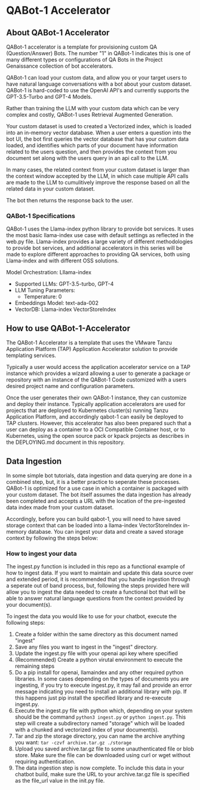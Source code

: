 # QABot-1 Accelerator 

## About QABot-1 Accelerator

QABot-1 accelerator is a template for provisioning custom QA (Question/Answer) Bots. The number "1" in QABot-1 indicates this is one of many different types or configurations of QA Bots in the Project Genaissance collection of bot accelerators.

QABot-1 can load your custom data, and allow you or your target users to have natural language conversations with a bot about your custom dataset. QABot-1 is hard-coded to use the OpenAI API's and currently supports the GPT-3.5-Turbo and GPT-4 Models. 

Rather than training the LLM with your custom data which can be very complex and costly, QABot-1 uses Retrieval Augmented Generation. 

Your custom dataset is used to created a Vectorized index, which is loaded into an in-memory vector database. When a user enters a question into the bot UI, the bot first queries the vector database that has your custom data loaded, and identifies which parts of your document have information related to the users question, and then provides the context from you document set along with the users query in an api call to the LLM. 

In many cases, the related context from your custom dataset is larger than the context window accepted by the LLM, in which case multiple API calls are made to the LLM to cumulitively improve the response based on all the related data in your custom dataset. 

The bot then returns the response back to the user.

### QABot-1 Specifications

QABot-1 uses the Llama-index python library to provide bot services. It uses the most basic llama-index use case with default settings as reflected in the web.py file. Llama-index provides a large variety of different methodologies to provide bot services, and additional accelerators in this series will be made to explore different approaches to providing QA services, both using Llama-index and with different OSS solutions. 

Model Orchestration: Lllama-index
- Supported LLMs: GPT-3.5-turbo, GPT-4
- LLM Tuning Parameters:
  - Temperature: 0
- Embeddings Model: text-ada-002
- VectorDB: Llama-index VectorStoreIndex

## How to use QABot-1-Accelerator
The QABot-1 Accelerator is a template that uses the VMware Tanzu Application Platform (TAP) Application Accelerator solution to provide templating services. 

Typically a user would access the application accelerator service on a TAP instance which provides a wizard allowing a user to generate a package or repository with an instance of the QABot-1 Code customized with a users desired project name and configuration parameters. 

Once the user generates their own QABot-1 instance, they can customize and deploy their instance. Typically application accelerators are used for projects that are deployed to Kubernetes cluster(s) running Tanzu Application Platform, and accordingly qabot-1 can easily be deployed to TAP clusters. However, this accelerator has also been prepared such that a user can deploy as a container to a OCI Compatible Container host, or to Kubernetes, using the open source pack or kpack projects as describes in the DEPLOYING.md document in this repository.

## Data Ingestion

In some simple bot tutorials, data ingestion and data querying are done in a combined step, but, it is a better practice to seperate these processes. QABot-1 is optimized for a use case in which a container is packaged with your custom dataset. The bot itself assumes the data ingestion has already been completed and accepts a URL with the location of the pre-ingested data index made from your custom dataset. 

Accordingly, before you can build qabot-1, you will need to have saved storage context that can be loaded into a llama-index VectorStoreIndex in-memory database. You can ingest your data and create a saved storage context by following the steps below:

### How to ingest your data

The ingest.py function is included in this repo as a functional example of how to ingest data. If you want to maintain and update this data source over and extended period, it is recommended that you handle ingestion through a seperate out of band process, but, following the steps provided here will allow you to ingest the data needed to create a functional bot that will be able to answer natural language questions from the context provided by your document(s).

To ingest the data you would like to use for your chatbot, execute the following steps:

1. Create a folder within the same directory as this document named "ingest"
2. Save any files you want to ingest in the "ingest" directory. 
3. Update the ingest.py file with your openai api key where specified
4. (Recommended) Create a python virutal environment to execute the remaining steps
5. Do a pip install for openai, llamaindex and any other required python libraries. In some cases depending on the types of documents you are ingesting, if you try to execute ingest.py, it may fail and provide an error message indicating you need to install an additional library with pip. If this happens just pip install the specified library and re-execute ingest.py.
6. Execute the ingest.py file with python which, depending on your system should be the command `python3 ingest.py` or `python ingest.py`. This step will create a subdirectory named "storage" which will be loaded with a chunked and vectorized index of your document(s).
7. Tar and zip the storage directory, you can name the archive anything you want: `tar -czvf archive.tar.gz ./storage`
8. Upload you saved archive.tar.gz file to some unauthenticated file or blob store. Make sure the file can be downloaded using curl or wget without requiring authentication. 
9. The data ingestion step is now complete. To include this data in your chatbot build, make sure the URL to your archive.tar.gz file is specified as the file_url value in the init.py file. 